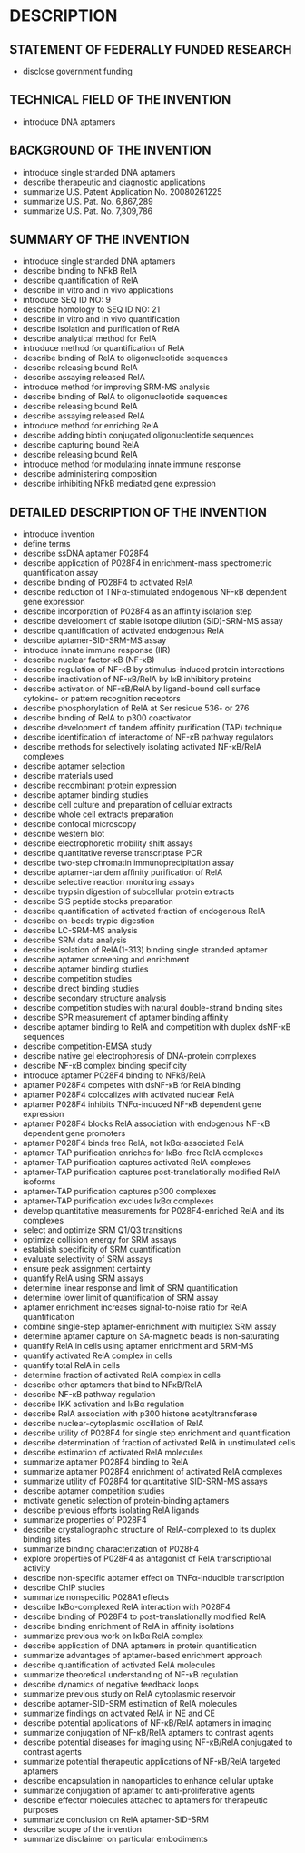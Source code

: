 # DESCRIPTION

## STATEMENT OF FEDERALLY FUNDED RESEARCH

- disclose government funding

## TECHNICAL FIELD OF THE INVENTION

- introduce DNA aptamers

## BACKGROUND OF THE INVENTION

- introduce single stranded DNA aptamers
- describe therapeutic and diagnostic applications
- summarize U.S. Patent Application No. 20080261225
- summarize U.S. Pat. No. 6,867,289
- summarize U.S. Pat. No. 7,309,786

## SUMMARY OF THE INVENTION

- introduce single stranded DNA aptamers
- describe binding to NFkB RelA
- describe quantification of RelA
- describe in vitro and in vivo applications
- introduce SEQ ID NO: 9
- describe homology to SEQ ID NO: 21
- describe in vitro and in vivo quantification
- describe isolation and purification of RelA
- describe analytical method for RelA
- introduce method for quantification of RelA
- describe binding of RelA to oligonucleotide sequences
- describe releasing bound RelA
- describe assaying released RelA
- introduce method for improving SRM-MS analysis
- describe binding of RelA to oligonucleotide sequences
- describe releasing bound RelA
- describe assaying released RelA
- introduce method for enriching RelA
- describe adding biotin conjugated oligonucleotide sequences
- describe capturing bound RelA
- describe releasing bound RelA
- introduce method for modulating innate immune response
- describe administering composition
- describe inhibiting NFkB mediated gene expression

## DETAILED DESCRIPTION OF THE INVENTION

- introduce invention
- define terms
- describe ssDNA aptamer P028F4
- describe application of P028F4 in enrichment-mass spectrometric quantification assay
- describe binding of P028F4 to activated RelA
- describe reduction of TNFα-stimulated endogenous NF-κB dependent gene expression
- describe incorporation of P028F4 as an affinity isolation step
- describe development of stable isotope dilution (SID)-SRM-MS assay
- describe quantification of activated endogenous RelA
- describe aptamer-SID-SRM-MS assay
- introduce innate immune response (IIR)
- describe nuclear factor-κB (NF-κB)
- describe regulation of NF-κB by stimulus-induced protein interactions
- describe inactivation of NF-κB/RelA by IκB inhibitory proteins
- describe activation of NF-κB/RelA by ligand-bound cell surface cytokine- or pattern recognition receptors
- describe phosphorylation of RelA at Ser residue 536- or 276
- describe binding of RelA to p300 coactivator
- describe development of tandem affinity purification (TAP) technique
- describe identification of interactome of NF-κB pathway regulators
- describe methods for selectively isolating activated NF-κB/RelA complexes
- describe aptamer selection
- describe materials used
- describe recombinant protein expression
- describe aptamer binding studies
- describe cell culture and preparation of cellular extracts
- describe whole cell extracts preparation
- describe confocal microscopy
- describe western blot
- describe electrophoretic mobility shift assays
- describe quantitative reverse transcriptase PCR
- describe two-step chromatin immunoprecipitation assay
- describe aptamer-tandem affinity purification of RelA
- describe selective reaction monitoring assays
- describe trypsin digestion of subcellular protein extracts
- describe SIS peptide stocks preparation
- describe quantification of activated fraction of endogenous RelA
- describe on-beads trypic digestion
- describe LC-SRM-MS analysis
- describe SRM data analysis
- describe isolation of RelA(1-313) binding single stranded aptamer
- describe aptamer screening and enrichment
- describe aptamer binding studies
- describe competition studies
- describe direct binding studies
- describe secondary structure analysis
- describe competition studies with natural double-strand binding sites
- describe SPR measurement of aptamer binding affinity
- describe aptamer binding to RelA and competition with duplex dsNF-κB sequences
- describe competition-EMSA study
- describe native gel electrophoresis of DNA-protein complexes
- describe NF-κB complex binding specificity
- introduce aptamer P028F4 binding to NFkB/RelA
- aptamer P028F4 competes with dsNF-κB for RelA binding
- aptamer P028F4 colocalizes with activated nuclear RelA
- aptamer P028F4 inhibits TNFα-induced NF-κB dependent gene expression
- aptamer P028F4 blocks RelA association with endogenous NF-κB dependent gene promoters
- aptamer P028F4 binds free RelA, not IκBα-associated RelA
- aptamer-TAP purification enriches for IκBα-free RelA complexes
- aptamer-TAP purification captures activated RelA complexes
- aptamer-TAP purification captures post-translationally modified RelA isoforms
- aptamer-TAP purification captures p300 complexes
- aptamer-TAP purification excludes IκBα complexes
- develop quantitative measurements for P028F4-enriched RelA and its complexes
- select and optimize SRM Q1/Q3 transitions
- optimize collision energy for SRM assays
- establish specificity of SRM quantification
- evaluate selectivity of SRM assays
- ensure peak assignment certainty
- quantify RelA using SRM assays
- determine linear response and limit of SRM quantification
- determine lower limit of quantification of SRM assay
- aptamer enrichment increases signal-to-noise ratio for RelA quantification
- combine single-step aptamer-enrichment with multiplex SRM assay
- determine aptamer capture on SA-magnetic beads is non-saturating
- quantify RelA in cells using aptamer enrichment and SRM-MS
- quantify activated RelA complex in cells
- quantify total RelA in cells
- determine fraction of activated RelA complex in cells
- describe other aptamers that bind to NFκB/RelA
- describe NF-κB pathway regulation
- describe IKK activation and IκBα regulation
- describe RelA association with p300 histone acetyltransferase
- describe nuclear-cytoplasmic oscillation of RelA
- describe utility of P028F4 for single step enrichment and quantification
- describe determination of fraction of activated RelA in unstimulated cells
- describe estimation of activated RelA molecules
- summarize aptamer P028F4 binding to RelA
- summarize aptamer P028F4 enrichment of activated RelA complexes
- summarize utility of P028F4 for quantitative SID-SRM-MS assays
- describe aptamer competition studies
- motivate genetic selection of protein-binding aptamers
- describe previous efforts isolating RelA ligands
- summarize properties of P028F4
- describe crystallographic structure of RelA-complexed to its duplex binding sites
- summarize binding characterization of P028F4
- explore properties of P028F4 as antagonist of RelA transcriptional activity
- describe non-specific aptamer effect on TNFα-inducible transcription
- describe ChIP studies
- summarize nonspecific P028A1 effects
- describe IκBα-complexed RelA interaction with P028F4
- describe binding of P028F4 to post-translationally modified RelA
- describe binding enrichment of RelA in affinity isolations
- summarize previous work on IκBα·RelA complex
- describe application of DNA aptamers in protein quantification
- summarize advantages of aptamer-based enrichment approach
- describe quantification of activated RelA molecules
- summarize theoretical understanding of NF-κB regulation
- describe dynamics of negative feedback loops
- summarize previous study on RelA cytoplasmic reservoir
- describe aptamer-SID-SRM estimation of RelA molecules
- summarize findings on activated RelA in NE and CE
- describe potential applications of NF-κB/RelA aptamers in imaging
- summarize conjugation of NF-κB/RelA aptamers to contrast agents
- describe potential diseases for imaging using NF-κB/RelA conjugated to contrast agents
- summarize potential therapeutic applications of NF-κB/RelA targeted aptamers
- describe encapsulation in nanoparticles to enhance cellular uptake
- summarize conjugation of aptamer to anti-proliferative agents
- describe effector molecules attached to aptamers for therapeutic purposes
- summarize conclusion on RelA aptamer-SID-SRM
- describe scope of the invention
- summarize disclaimer on particular embodiments

